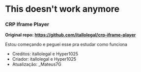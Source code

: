 # This doesn't work anymore


### CRP Iframe Player

**Original repo: https://github.com/itallolegal/crp-iframe-player**

Estou começando e peguei esse pra estudar como funciona

- Creditos: itallolegal e Hyper1025
- Criador: itallolegal e Hyper1025
- Atualização: _Mateus7G
